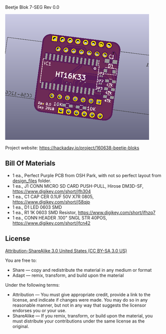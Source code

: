 Beetje Blok 7-SEG Rev 0.0

![Beetje Block](project.png) 

Project website: https://hackaday.io/project/160638-beetje-bloks

Bill Of Materials
----------------
  
- 1 ea., Perfect Purple PCB from OSH Park, with not so perfect layout from [design_files](design_files/) folder.
- 1 ea., J1 CONN MICRO SD CARD PUSH-PULL, Hirose DM3D-SF, https://www.digikey.com/short/jfh304
- 1 ea., C1 CAP CER 0.1UF 50V X7R 0805, https://www.digikey.com/short/j58qjp
- 1 ea., D1 LED 0603 SMD
- 1 ea., R1 1K 0603 SMD Resistor, https://www.digikey.com/short/jfhzq7
- 1 ea., CONN HEADER .100" SNGL STR 40POS, https://www.digikey.com/short/jfcn42


License
----------------
[Attribution-ShareAlike 3.0 United States (CC BY-SA 3.0 US)](https://creativecommons.org/licenses/by-sa/3.0/us/)

You are free to:

- Share — copy and redistribute the material in any medium or format
- Adapt — remix, transform, and build upon the material

Under the following terms:

- Attribution — You must give appropriate credit, provide a link to the license, and indicate if changes were made. You may do so in any reasonable manner, but not in any way that suggests the licensor endorses you or your use.
- ShareAlike — If you remix, transform, or build upon the material, you must distribute your contributions under the same license as the original.